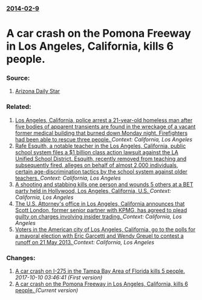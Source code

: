 ### [2014-02-9](/news/2014/02/9/index.md)

# A car crash on the Pomona Freeway in Los Angeles, California, kills 6 people. 




### Source:

1. [Arizona Daily Star](http://azstarnet.com/news/crash-kills-on-la-area-highway-pile-up/article_9866670b-61c2-5f43-b802-e15da65092eb.html)

### Related:

1. [Los Angeles, California, police arrest a 21-year-old homeless man after five bodies of apparent transients are found in the wreckage of a vacant former medical building that burned down Monday night. Firefighters had been able to rescue three people. ](/news/2016/06/14/los-angeles-california-police-arrest-a-21-year-old-homeless-man-after-five-bodies-of-apparent-transients-are-found-in-the-wreckage-of-a-va.md) _Context: California, Los Angeles_
2. [Rafe Esquith, a notable teacher in the Los Angeles, California, public school system files a $1 billion class action lawsuit against the LA Unified School District. Esquith, recently removed from teaching and subsequently fired, alleges on behalf of almost 2,000 individuals, certain age-discrimination tactics by the school system against older teachers. ](/news/2015/10/16/rafe-esquith-a-notable-teacher-in-the-los-angeles-california-public-school-system-files-a-1-billion-class-action-lawsuit-against-the-la.md) _Context: California, Los Angeles_
3. [A shooting and stabbing kills one person and wounds 5 others at a BET party held in Hollywood, Los Angeles, California, U.S. ](/news/2014/06/29/a-shooting-and-stabbing-kills-one-person-and-wounds-5-others-at-a-bet-party-held-in-hollywood-los-angeles-california-u-s.md) _Context: California, Los Angeles_
4. [The U.S. Attorney's office in Los Angeles, California announces that Scott London, former senior partner with KPMG, has agreed to plead guilty on charges involving insider trading. ](/news/2013/05/28/the-u-s-attorney-s-office-in-los-angeles-california-announces-that-scott-london-former-senior-partner-with-kpmg-has-agreed-to-plead-guil.md) _Context: California, Los Angeles_
5. [Voters in the American city of Los Angeles, California, go to the polls for a mayoral election with Eric Garcetti and Wendy Greuel to contest a runoff on 21 May 2013. ](/news/2013/03/5/voters-in-the-american-city-of-los-angeles-california-go-to-the-polls-for-a-mayoral-election-with-eric-garcetti-and-wendy-greuel-to-contes.md) _Context: California, Los Angeles_

### Changes:

1. [A car crash on I-275 in the Tampa Bay Area of Florida kills 5 people. ](/news/2014/02/9/a-car-crash-on-i-275-in-the-tampa-bay-area-of-florida-kills-5-people.md) _2017-10-10 03:46:41 (First version)_
1. [A car crash on the Pomona Freeway in Los Angeles, California, kills 6 people. ](/news/2014/02/9/a-car-crash-on-the-pomona-freeway-in-los-angeles-california-kills-6-people.md) _(Current version)_
